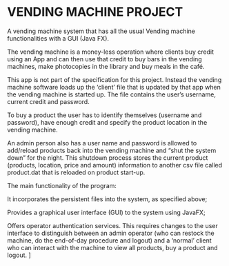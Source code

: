  # VENDING MACHINE PROJECT
 A vending machine system that has all the usual Vending machine functionalities with a GUI (Java FX).

The vending machine is a money-less operation where clients buy credit using an App and can then use that credit to buy bars in the vending machines, make photocopies in the library and buy meals in the café. 

This app is not part of the specification for this project. Instead the vending machine software loads up the ‘client’ file that is updated by that app when the vending machine is started up. The file contains the user’s username, current credit and password.

To buy a product the user has to identify themselves (username and password), have enough credit and specify the product location in the vending machine. 

An admin person also has a user name and password is allowed to add/reload products back into the vending machine and “shut the system down” for the night. This shutdown process stores the current product (products, location, price and amount) information to another csv file called product.dat that is reloaded on product start-up.

The main functionality of the program:

It incorporates the persistent files into the system, as specified above;

Provides a graphical user interface (GUI) to the system using JavaFX; 

Offers operator authentication services. This requires changes to the user interface to distinguish between an admin operator (who can restock the machine, do the end-of-day procedure and logout) and a ‘normal’ client who can interact with the machine to view all products, buy a product and logout. 
]

